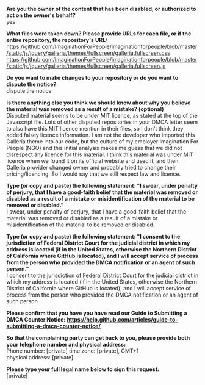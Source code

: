 **Are you the owner of the content that has been disabled, or authorized to act on the owner's behalf?**  
yes

**What files were taken down? Please provide URLs for each file, or if the entire repository, the repository's URL:**  
https://github.com/ImaginationForPeople/imaginationforpeople/blob/master/static/js/jquery/galleria/themes/fullscreen/galleria.fullscreen.css  
https://github.com/ImaginationForPeople/imaginationforpeople/blob/master/static/js/jquery/galleria/themes/fullscreen/galleria.fullscreen.js  

**Do you want to make changes to your repository or do you want to dispute the notice?**  
dispute the notice

**Is there anything else you think we should know about why you believe the material was removed as a result of a mistake? (optional)**  
Disputed material seems to be under MIT licence, as stated at the top of the Javascript file. Lots of other disputed repositories in your DMCA letter seem to also have this MIT licence mention in their files, so I don't think they added falsey licence information.
I am not the developer who imported this Galleria theme into our code, but the culture of my employer Imagination For People (NGO) and this initial analysis makes me guess that we did not disrespect any licence for this material. I think this material was under MIT licence when we found it on its official website and used it, and then Galleria provider changed owner and probably tried to change their pricing/licencing. So I would say that we still respect law and licence.

**Type (or copy and paste) the following statement: "I swear, under penalty of perjury, that I have a good-faith belief that the material was removed or disabled as a result of a mistake or misidentification of the material to be removed or disabled."**  
I swear, under penalty of perjury, that I have a good-faith belief that the material was removed or disabled as a result of a mistake or misidentification of the material to be removed or disabled.

**Type (or copy and paste) the following statement: "I consent to the jurisdiction of Federal District Court for the judicial district in which my address is located (if in the United States, otherwise the Northern District of California where GitHub is located), and I will accept service of process from the person who provided the DMCA notification or an agent of such person."**  
I consent to the jurisdiction of Federal District Court for the judicial district in which my address is located (if in the United States, otherwise the Northern District of California where GitHub is located), and I will accept service of process from the person who provided the DMCA notification or an agent of such person.

**Please confirm that you have you have read our Guide to Submitting a DMCA Counter Notice: https://help.github.com/articles/guide-to-submitting-a-dmca-counter-notice/**  

**So that the complaining party can get back to you, please provide both your telephone number and physical address:**  
Phone number: [private] time zone: [private], GMT+1  
physical address: [private]  

**Please type your full legal name below to sign this request:**  
[private]
